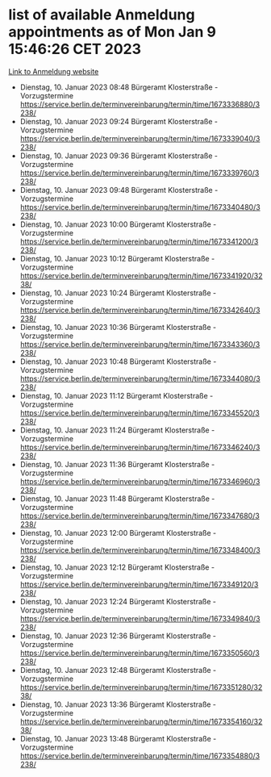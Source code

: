 # list of available Anmeldung appointments as of Mon Jan  9 15:46:26 CET 2023
[Link to Anmeldung website](https://service.berlin.de/terminvereinbarung/termin/tag.php?termin=0&anliegen[]=120686&dienstleisterlist=122210,122217,327316,122219,327312,122227,327314,122231,327346,122243,327348,122252,329742,122260,329745,122262,329748,122254,329751,122271,327278,122273,327274,122277,327276,330436,122280,327294,122282,327290,122284,327292,327539,122291,327270,122285,327266,122286,327264,122296,327268,150230,329760,122301,327282,122297,327286,122294,327284,122312,329763,122314,329775,122304,327330,122311,327334,122309,327332,122281,327352,122279,329772,122276,327324,122274,327326,122267,329766,122246,327318,122251,327320,122257,327322,122208,327298,122226,327300,121362,121364&herkunft=http%3A%2F%2Fservice.berlin.de%2Fdienstleistung%2F120686%2F)
- Dienstag, 10. Januar 2023 08:48 Bürgeramt Klosterstraße - Vorzugstermine https://service.berlin.de/terminvereinbarung/termin/time/1673336880/3238/
- Dienstag, 10. Januar 2023 09:24 Bürgeramt Klosterstraße - Vorzugstermine https://service.berlin.de/terminvereinbarung/termin/time/1673339040/3238/
- Dienstag, 10. Januar 2023 09:36 Bürgeramt Klosterstraße - Vorzugstermine https://service.berlin.de/terminvereinbarung/termin/time/1673339760/3238/
- Dienstag, 10. Januar 2023 09:48 Bürgeramt Klosterstraße - Vorzugstermine https://service.berlin.de/terminvereinbarung/termin/time/1673340480/3238/
- Dienstag, 10. Januar 2023 10:00 Bürgeramt Klosterstraße - Vorzugstermine https://service.berlin.de/terminvereinbarung/termin/time/1673341200/3238/
- Dienstag, 10. Januar 2023 10:12 Bürgeramt Klosterstraße - Vorzugstermine https://service.berlin.de/terminvereinbarung/termin/time/1673341920/3238/
- Dienstag, 10. Januar 2023 10:24 Bürgeramt Klosterstraße - Vorzugstermine https://service.berlin.de/terminvereinbarung/termin/time/1673342640/3238/
- Dienstag, 10. Januar 2023 10:36 Bürgeramt Klosterstraße - Vorzugstermine https://service.berlin.de/terminvereinbarung/termin/time/1673343360/3238/
- Dienstag, 10. Januar 2023 10:48 Bürgeramt Klosterstraße - Vorzugstermine https://service.berlin.de/terminvereinbarung/termin/time/1673344080/3238/
- Dienstag, 10. Januar 2023 11:12 Bürgeramt Klosterstraße - Vorzugstermine https://service.berlin.de/terminvereinbarung/termin/time/1673345520/3238/
- Dienstag, 10. Januar 2023 11:24 Bürgeramt Klosterstraße - Vorzugstermine https://service.berlin.de/terminvereinbarung/termin/time/1673346240/3238/
- Dienstag, 10. Januar 2023 11:36 Bürgeramt Klosterstraße - Vorzugstermine https://service.berlin.de/terminvereinbarung/termin/time/1673346960/3238/
- Dienstag, 10. Januar 2023 11:48 Bürgeramt Klosterstraße - Vorzugstermine https://service.berlin.de/terminvereinbarung/termin/time/1673347680/3238/
- Dienstag, 10. Januar 2023 12:00 Bürgeramt Klosterstraße - Vorzugstermine https://service.berlin.de/terminvereinbarung/termin/time/1673348400/3238/
- Dienstag, 10. Januar 2023 12:12 Bürgeramt Klosterstraße - Vorzugstermine https://service.berlin.de/terminvereinbarung/termin/time/1673349120/3238/
- Dienstag, 10. Januar 2023 12:24 Bürgeramt Klosterstraße - Vorzugstermine https://service.berlin.de/terminvereinbarung/termin/time/1673349840/3238/
- Dienstag, 10. Januar 2023 12:36 Bürgeramt Klosterstraße - Vorzugstermine https://service.berlin.de/terminvereinbarung/termin/time/1673350560/3238/
- Dienstag, 10. Januar 2023 12:48 Bürgeramt Klosterstraße - Vorzugstermine https://service.berlin.de/terminvereinbarung/termin/time/1673351280/3238/
- Dienstag, 10. Januar 2023 13:36 Bürgeramt Klosterstraße - Vorzugstermine https://service.berlin.de/terminvereinbarung/termin/time/1673354160/3238/
- Dienstag, 10. Januar 2023 13:48 Bürgeramt Klosterstraße - Vorzugstermine https://service.berlin.de/terminvereinbarung/termin/time/1673354880/3238/
